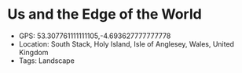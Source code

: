 # Us and the Edge of the World

- GPS: 53.307761111111105,-4.693627777777778
- Location: South Stack, Holy Island, Isle of Anglesey, Wales, United Kingdom
- Tags: Landscape
